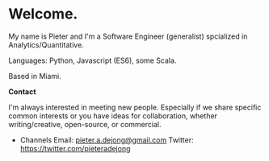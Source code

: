 # Welcome. 

My name is Pieter and I'm a Software Engineer (generalist) spcialized in Analytics/Quantitative.

Languages: Python, Javascript (ES6), some Scala.

Based in Miami.

**Contact**

I'm always interested in meeting new people. Especially if we share specific common interests or you have ideas for collaboration, whether writing/creative, open-source, or commercial.

* Channels
Email: pieter.a.dejong@gmail.com
Twitter: https://twitter.com/pieteradejong

